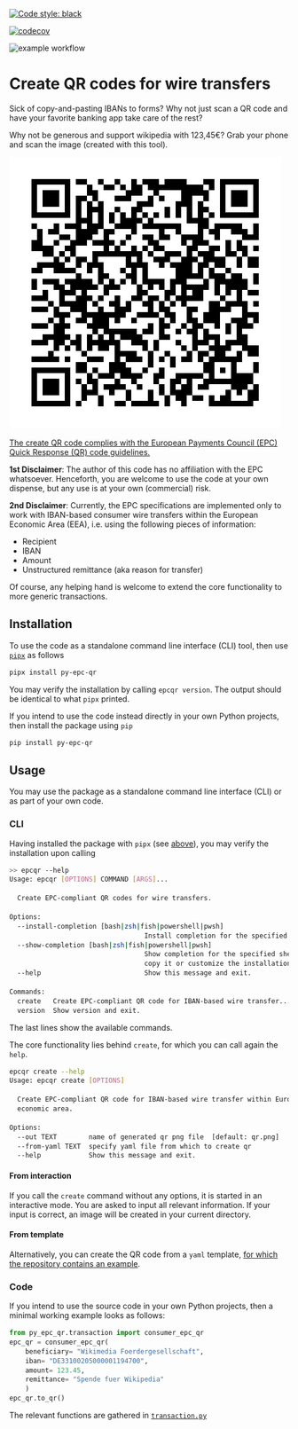 [![Code style: black](https://img.shields.io/badge/code%20style-black-000000.svg)](https://github.com/psf/black)

[![codecov](https://codecov.io/gh/timueh/py-epc-qr/branch/main/graph/badge.svg?token=LMQKVGWT2W)](https://codecov.io/gh/timueh/py-epc-qr)

![example workflow](https://github.com/timueh/py-epc-qr/actions/workflows/pytest/badge.svg)

# Create QR codes for wire transfers

Sick of copy-and-pasting IBANs to forms?
Why not just scan a QR code and have your favorite banking app take care of the rest?

Why not be generous and support wikipedia with 123,45€?
Grab your phone and scan the image (created with this tool).

![Support Wikipedia with 123,45 €](tests/data/qr_version_002.png "Support Wikipedia with 123,45 €")

[The create QR code complies with the European Payments Council (EPC) Quick Response (QR) code guidelines.](https://en.wikipedia.org/wiki/EPC_QR_code)

**1st Disclaimer**: The author of this code has no affiliation with the EPC whatsoever.
Henceforth, you are welcome to use the code at your own dispense, but any use is at your own (commercial) risk.

**2nd Disclaimer**: Currently, the EPC specifications are implemented only to work with IBAN-based consumer wire transfers within the European Economic Area (EEA), i.e. using the following pieces of information:

- Recipient
- IBAN
- Amount
- Unstructured remittance (aka reason for transfer)

Of course, any helping hand is welcome to extend the core functionality to more generic transactions.

## Installation

To use the code as a standalone command line interface (CLI) tool, then use [`pipx`](https://pypa.github.io/pipx/) as follows

```bash
pipx install py-epc-qr
```

You may verify the installation by calling `epcqr version`.
The output should be identical to what `pipx` printed.

If you intend to use the code instead directly in your own Python projects, then install the package using `pip`

```bash
pip install py-epc-qr
```


## Usage

You may use the package as a standalone command line interface (CLI) or as part of your own code.

### CLI

Having installed the package with `pipx` (see [above](#installation)), you may verify the installation upon calling

```bash
>> epcqr --help
Usage: epcqr [OPTIONS] COMMAND [ARGS]...

  Create EPC-compliant QR codes for wire transfers.

Options:
  --install-completion [bash|zsh|fish|powershell|pwsh]
                                  Install completion for the specified shell.
  --show-completion [bash|zsh|fish|powershell|pwsh]
                                  Show completion for the specified shell, to
                                  copy it or customize the installation.
  --help                          Show this message and exit.

Commands:
  create   Create EPC-compliant QR code for IBAN-based wire transfer...
  version  Show version and exit.
```

The last lines show the available commands.

The core functionality lies behind `create`, for which you can call again the `help`.

```bash
epcqr create --help     
Usage: epcqr create [OPTIONS]

  Create EPC-compliant QR code for IBAN-based wire transfer within European
  economic area.

Options:
  --out TEXT        name of generated qr png file  [default: qr.png]
  --from-yaml TEXT  specify yaml file from which to create qr
  --help            Show this message and exit.
```

#### From interaction

If you call the `create` command without any options, it is started in an interactive mode.
You are asked to input all relevant information.
If your input is correct, an image will be created in your current directory.

#### From template

Alternatively, you can create the QR code from a `yaml` template, [for which the repository contains an example](template.yaml).

### Code

If you intend to use the source code in your own Python projects, then a minimal working example looks as follows:

```python
from py_epc_qr.transaction import consumer_epc_qr
epc_qr = consumer_epc_qr(
    beneficiary= "Wikimedia Foerdergesellschaft",
    iban= "DE33100205000001194700",
    amount= 123.45,
    remittance= "Spende fuer Wikipedia"
    )
epc_qr.to_qr()
```

The relevant functions are gathered in [`transaction.py`](py_epc_qr/transaction.py)

